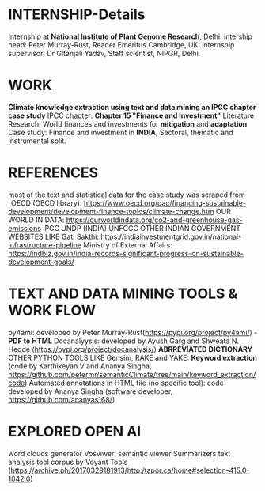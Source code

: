 # INTERNSHIP-Details
Internship at **National Institute of Plant Genome Research**, Delhi.
intership head: Peter Murray-Rust, Reader Emeritus Cambridge, UK.
internship supervisor: Dr Gitanjali Yadav, Staff scientist, NIPGR, Delhi.

# WORK
**Climate knowledge extraction using text and data mining an IPCC chapter case study**
IPCC chapter: **Chapter 15 "Finance and Investment"**
Literature Research: World finances and investments for **mitigation** and **adaptation**
Case study: Finance and investment in **INDIA**, Sectoral, thematic and instrumental split.

# REFERENCES
most of the text and statistical data for the case study was scraped from 
_OECD (OECD library): https://www.oecd.org/dac/financing-sustainable-development/development-finance-topics/climate-change.htm
OUR WORLD IN DATA: https://ourworldindata.org/co2-and-greenhouse-gas-emissions
IPCC
UNDP (INDIA)
UNFCCC
OTHER INDIAN GOVERNMENT WEBSITES LIKE
Gati Sakthi: https://indiainvestmentgrid.gov.in/national-infrastructure-pipeline
Ministry of External Affairs: https://indbiz.gov.in/india-records-significant-progress-on-sustainable-development-goals/

# TEXT AND DATA MINING TOOLS & WORK FLOW
py4ami: developed by Peter Murray-Rust(https://pypi.org/project/py4ami/) - **PDF to HTML**
Docanalyysis: developed by Ayush Garg and Shweata N. Hegde (https://pypi.org/project/docanalysis/) **ABRREVIATED DICTIONARY**
OTHER PYTHON TOOLS LIKE
Gensim, RAKE and YAKE: **Keyword extraction** (code by Karthikeyan V and Ananya Singha, https://github.com/petermr/semanticClimate/tree/main/keyword_extraction/code)
Automated annotations in HTML file (no specific tool): code developed by Ananya Singha (software developer, https://github.com/ananyas168/)

# EXPLORED OPEN AI 
word clouds generator
Vosviwer: semantic viewer
Summarizers
text analysis tool corpus by Voyant Tools (https://archive.ph/20170329181913/http:/tapor.ca/home#selection-415.0-1042.0)

